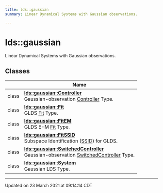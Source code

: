 ```yaml
---
title: lds::gaussian
summary: Linear Dynamical Systems with Gaussian observations. 

---
```


# lds::gaussian

Linear Dynamical Systems with Gaussian observations. <br>

## Classes

|                | Name           |
| -------------- | -------------- |
| class | **[lds::gaussian::Controller](/ldsctrlest/docs/api/classes/classlds_1_1gaussian_1_1_controller/)** <br>Gaussian-observation [Controller]() Type.  |
| class | **[lds::gaussian::Fit](/ldsctrlest/docs/api/classes/classlds_1_1gaussian_1_1_fit/)** <br>GLDS [Fit]() Type.  |
| class | **[lds::gaussian::FitEM](/ldsctrlest/docs/api/classes/classlds_1_1gaussian_1_1_fit_e_m/)** <br>GLDS E-M [Fit](/ldsctrlest/docs/api/classes/classlds_1_1gaussian_1_1_fit/) Type.  |
| class | **[lds::gaussian::FitSSID](/ldsctrlest/docs/api/classes/classlds_1_1gaussian_1_1_fit_s_s_i_d/)** <br>Subspace Identification ([SSID](/ldsctrlest/docs/api/classes/classlds_1_1_s_s_i_d/)) for GLDS.  |
| class | **[lds::gaussian::SwitchedController](/ldsctrlest/docs/api/classes/classlds_1_1gaussian_1_1_switched_controller/)** <br>Gaussian-observation [SwitchedController]() Type.  |
| class | **[lds::gaussian::System](/ldsctrlest/docs/api/classes/classlds_1_1gaussian_1_1_system/)** <br>Gaussian LDS Type.  |







-------------------------------

Updated on 23 March 2021 at 09:14:14 CDT
